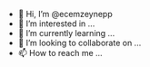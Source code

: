 - 👋 Hi, I’m @ecemzeynepp
- 👀 I’m interested in ...
- 🌱 I’m currently learning ...
- 💞️ I’m looking to collaborate on ...
- 📫 How to reach me ...

<!---
ecemzeynepp/ecemzeynepp is a ✨ special ✨ repository because its `README.md` (this file) appears on your GitHub profile.
You can click the Preview link to take a look at your changes.
--->
